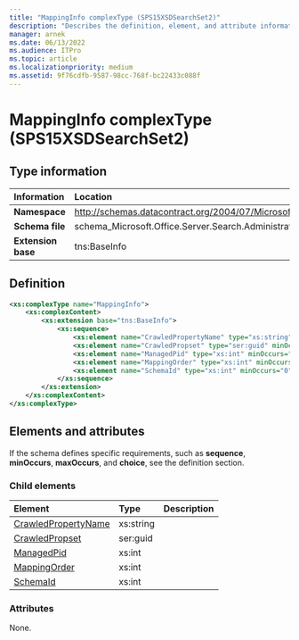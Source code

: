 ```yaml
---
title: "MappingInfo complexType (SPS15XSDSearchSet2)"
description: "Describes the definition, element, and attribute information for the MappingInfo complexType (SPS15XSDSearchSet2)."
manager: arnek
ms.date: 06/13/2022
ms.audience: ITPro
ms.topic: article
ms.localizationpriority: medium
ms.assetid: 9f76cdfb-9587-98cc-768f-bc22433c088f
---
```


# MappingInfo complexType (SPS15XSDSearchSet2)



## Type information

|Information|Location|
|:-----|:-----|
|**Namespace**|http://schemas.datacontract.org/2004/07/Microsoft.Office.Server.Search.Administration|
|**Schema file**|schema_Microsoft.Office.Server.Search.Administration.xsd|
|**Extension base**|tns:BaseInfo|

## Definition

```XML
<xs:complexType name="MappingInfo">
    <xs:complexContent>
        <xs:extension base="tns:BaseInfo">
            <xs:sequence>
                <xs:element name="CrawledPropertyName" type="xs:string" minOccurs="0"></xs:element>
                <xs:element name="CrawledPropset" type="ser:guid" minOccurs="0"></xs:element>
                <xs:element name="ManagedPid" type="xs:int" minOccurs="0"></xs:element>
                <xs:element name="MappingOrder" type="xs:int" minOccurs="0"></xs:element>
                <xs:element name="SchemaId" type="xs:int" minOccurs="0"></xs:element>
            </xs:sequence>
        </xs:extension>
    </xs:complexContent>
</xs:complexType>

```

## Elements and attributes

If the schema defines specific requirements, such as **sequence**, **minOccurs**, **maxOccurs**, and **choice**, see the definition section.

### Child elements

|**Element**|**Type**|**Description**|
|:-----|:-----|:-----|
|[CrawledPropertyName](crawledpropertyname-element-mappinginfo-complextypesps15xsdsearchset2.md)|xs:string||
|[CrawledPropset](crawledpropset-element-mappinginfo-complextypesps15xsdsearchset2.md)|ser:guid||
|[ManagedPid](managedpid-element-mappinginfo-complextypesps15xsdsearchset2.md)|xs:int||
|[MappingOrder](mappingorder-element-mappinginfo-complextypesps15xsdsearchset2.md)|xs:int||
|[SchemaId](schemaid-element-mappinginfo-complextypesps15xsdsearchset2.md)|xs:int||

### Attributes

None.
